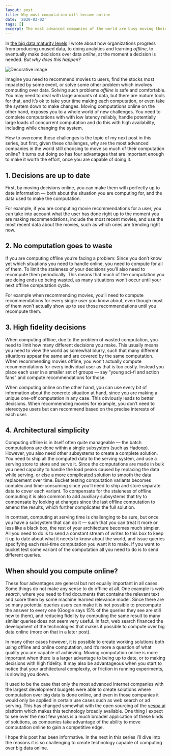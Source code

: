 ```yaml
---
layout: post
title: Why most computation will become online
date: '2020-03-02'
tags: []
excerpt: The most advanced companies of the world are busy moving their computation over data online. But why?
---
```

In [the big data maturity levels](https://blog.vespa.ai/the-big-data-maturity-levels/) 
I wrote about how organizations progress from producing unused data, 
to doing analytics and learning *offline*, to eventually make decisions over data *online*, 
at the moment a decision is needed. *But why does this happen?*

![Decorative image](https://miro.medium.com/max/2893/1*12J8tZ0uiMGtX_y4Q3kvjA.jpeg)

Imagine you need to recommend movies to users, find the stocks most impacted by some event, 
or solve some other problem which involves computing over data. Solving such problems *offline* 
is safe and comfortable. You may need to deal with large amounts of data, but there are mature 
tools for that, and it’s ok to take your time making each computation, or even take the system 
down to make changes. Moving computations online on the other hand, exposes you to a whole world 
of new challenges. You need to complete computations with with low latency reliably, handle 
potentially large loads of concurrent computation and do this with high availability, 
including while changing the system.

How to overcome these challenges is the topic of my next post in this series, but first, 
given these challenges, why are the most advanced companies in the world still choosing to move 
so much of their computation online? It turns out doing so has four advantages that are important 
enough to make it worth the effort, once you are capable of doing it.

## 1. Decisions are up to date
First, by moving decisions online, you can make them with perfectly up to date information — 
both about the situation you are computing for, and the data used to make the computation.

For example, if you are computing movie recommendations for a user, you can take into account 
what the user has done right up to the moment you are making recommendations, include the most 
recent movies, and use the most recent data about the movies, such as which ones are trending right now.

## 2. No computation goes to waste
If you are computing offline you’re facing a problem: Since you don’t know yet which situations you 
need to handle online, you need to compute for all of them. To limit the staleness of your decisions 
you’ll also need to recompute them periodically. This means that much of the computation you are 
doing ends up being wasted, as many situations won’t occur until your next offline computation cycle.

For example when recommending movies, you’ll need to compute recommendations for every single user 
you know about, even though most of them won’t actually show up to see those recommendations until 
you recompute them.

## 3. High fidelity decisions
When computing offline, due to the problem of wasted computation, you need to limit how many different 
decisions you make. This usually means you need to view the world as somewhat blurry, such that many 
different situations appear the same and are covered by the same computation. When recommending movies 
offline, you won’t actually compute recommendations for every individual user as that is too costly. 
Instead you place each user in a smaller set of groups — say “young sci-fi and action fans” and compute 
recommendations for those.

When computing online on the other hand, you can use every bit of information about the concrete situation 
at hand, since you are making a unique one-off computation in any case. This obviously leads to better 
decisions. When recommending movies for example, you don’t need to stereotype users but can recommend 
based on the precise interests of each user.

## 4. Architectural simplicity
Computing offline is in itself often quite manageable — the batch computations are done within a single 
subsystem (such as Hadoop). However, you also need other subsystems to create a complete solution. 
You need to ship all the computed data to the serving system, and use a serving store to store and serve it. 
Since the computations are made in bulk you need capacity to handle the load peaks caused by replacing the 
data while serving, or else a more complicated solution to smooth the data replacement over time. Bucket 
testing computation variants becomes complex and time-consuming since you’ll need to ship and store separate 
data to cover each variant. To compensate for the staleness of offline computing it is also common to add 
auxiliary subsystems that try to compensate by looking at changes since the last offline computation to 
amend the results, which further complicates the full solution.

In contrast, computing at serving time is challenging to be sure, but once you have a subsystem that can 
do it — such that you can treat it more or less like a black box, the rest of your architecture becomes 
much simpler. All you need to do is to send a constant stream of writes to this box to keep it up to date 
about what it needs to know about the world, and issue queries specifying each real-time computation you 
want it to make. If you want to bucket test some variant of the computation all you need to do is to send 
different queries.

## When should you compute online?
These four advantages are general but not equally important in all cases. Some things do not make any sense 
to do offline at all. One example is *web search*, where you need to find documents that contains the relevant 
text and score them by some machine learned relevance model. Since there are so many potential queries users 
can make it is not possible to precompute the answer to every one (Google says 15% of the queries they see 
are still new to them), and reducing fidelity by computing the same result to many similar queries does not 
seem very useful. In fact, web search financed the development of the technologies that makes it possible 
to compute over big data online (more on that in a later post).

In many other cases however, it is possible to create working solutions both using offline and online 
computation, and it’s more a question of what quality you are capable of achieving. Moving computation 
online is more important when there is a larger advantage to being up to date, or to making decisions 
with high fidelity. It may also be advantageous when you start to notice that your architectural complexity, 
or friction in running experiments, is slowing you down.

It used to be the case that only the most advanced internet companies with the largest development budgets 
were able to create solutions where computation over big data is done online, and even in those companies 
it would only be applied in certain use cases such as web search or ad serving. This has changed somewhat 
with the open sourcing of the [vespa.ai](https://vespa.ai) platform which makes this technology broadly 
available. One thing I expect to see over the next few years is a much broader application of these kinds 
of solutions, as companies take advantage of the ability to move computation online to gain a competitive 
edge.

I hope this post has been informative. In the next in this series I’ll dive into the reasons it is so 
challenging to create technology capable of computing over big data online.